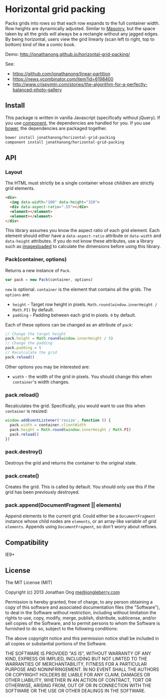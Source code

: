 # Horizontal grid packing

Packs grids into rows so that each row expands to the full container width.
Row heights are dynamically adjusted.
Similar to [Masonry](https://github.com/desandro/masonry), but the space taken by all the grids will always be a rectangle without any jagged edges.
By being horizontal, users view the grid linearly (scan left to right, top to bottom) kind of like a comic book.

Demo: http://jonathanong.github.io/horizontal-grid-packing/

See:

- https://github.com/jonathanong/linear-partition
- https://news.ycombinator.com/item?id=6198400
- http://www.crispymtn.com/stories/the-algorithm-for-a-perfectly-balanced-photo-gallery

## Install

This package is written in vanilla Javascript (specifically without jQuery).
If you use [component](https://github.com/component/component‎), the dependencies are handled for you.
If you use [bower](https://github.com/bower/bower‎), the dependencies are packaged together.

```bash
bower install jonathanong/horizontal-grid-packing
component install jonathanong/horizontal-grid-packing
```

## API

### Layout

The HTML must strictly be a single container whose children are strictly grid elements.

```html
<div>
  <img data-width="100" data-height="320">
  <div data-aspect-ratio=".55"></div>
  <element></element>
  <element></element>
</div>
```

This library assumes you know the aspect ratio of each grid element.
Each element should either have a `data-aspect-ratio` attribute or `data-width` and `data-height` attributes.
If you do not know these attributes, use a library such as [imagesloaded](https://github.com/desandro/imagesloaded) to calculate the dimensions before using this library.

### Pack(container, options)

Returns a new instance of `Pack`.

```js
var pack = new Pack(container, options)
```

`new` is optional.
`container` is the element that contains all the grids.
The `options` are:

- `height` - Target row height in pixels.
  `Math.round(window.innerHeight / Math.PI)` by default.
- `padding` - Padding between each grid in pixels.
  `0` by default.

Each of these options can be changed as an attribute of `pack`:

```js
// Change the target height
pack.height = Math.round(window.innerHeight / 5)
// Change the padding
pack.padding = 5
// Recalculate the grid
pack.reload()
```

Other options you may be interested are:

- `width` - the width of the grid in pixels.
  You should change this when `container`'s width changes.

### pack.reload()

Recalculates the grid.
Specifically, you would want to use this when `container` is resized:

```js
window.addEventListener('resize', function () {
  pack.width = container.clientWidth
  pack.height = Math.round(window.innerHeight / Math.PI)
  pack.reload()
})
```

### pack.destroy()

Destroys the grid and returns the container to the original state.

### pack.create()

Creates the grid.
This is called by default.
You should only use this if the grid has been previously destroyed.

### pack.append(DocumentFragment || elements)

Append elements to the current grid.
Could either be a `DocumentFragment` instance whose child nodes are `elements`,
or an array-like variable of grid `elements`.
Appends using `DocumentFragment`, so don't worry about reflows.

## Compatibility

IE9+

## License

The MIT License (MIT)

Copyright (c) 2013 Jonathan Ong me@jongleberry.com

Permission is hereby granted, free of charge, to any person obtaining a copy
of this software and associated documentation files (the "Software"), to deal
in the Software without restriction, including without limitation the rights
to use, copy, modify, merge, publish, distribute, sublicense, and/or sell
copies of the Software, and to permit persons to whom the Software is
furnished to do so, subject to the following conditions:

The above copyright notice and this permission notice shall be included in
all copies or substantial portions of the Software.

THE SOFTWARE IS PROVIDED "AS IS", WITHOUT WARRANTY OF ANY KIND, EXPRESS OR
IMPLIED, INCLUDING BUT NOT LIMITED TO THE WARRANTIES OF MERCHANTABILITY,
FITNESS FOR A PARTICULAR PURPOSE AND NONINFRINGEMENT. IN NO EVENT SHALL THE
AUTHORS OR COPYRIGHT HOLDERS BE LIABLE FOR ANY CLAIM, DAMAGES OR OTHER
LIABILITY, WHETHER IN AN ACTION OF CONTRACT, TORT OR OTHERWISE, ARISING FROM,
OUT OF OR IN CONNECTION WITH THE SOFTWARE OR THE USE OR OTHER DEALINGS IN
THE SOFTWARE.
